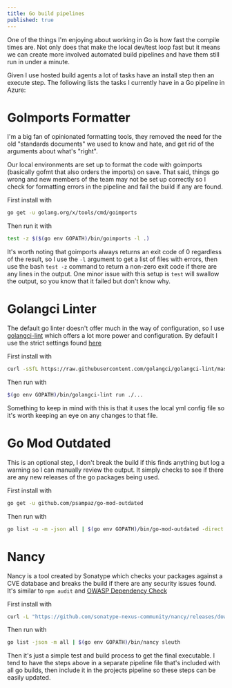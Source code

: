 ```yaml
---
title: Go build pipelines
published: true
---
```

One of the things I'm enjoying about working in Go is how fast the compile times are.  Not only does that make the local dev/test loop fast but it means we can create more involved automated build pipelines and have them still run in under a minute.

Given I use hosted build agents a lot of tasks have an install step then an execute step.  The following lists the tasks I currently have in a Go pipeline in Azure:

# GoImports Formatter
I'm a big fan of opinionated formatting tools, they removed the need for the old "standards documents" we used to know and hate, and get rid of the arguments about what's "right".

Our local environments are set up to format the code with goimports (basically gofmt that also orders the imports) on save.  That said, things go wrong and new members of the team may not be set up correctly so I check for formatting errors in the pipeline and fail the build if any are found.

First install with
```bash
go get -u golang.org/x/tools/cmd/goimports
```
Then run it with
```bash
test -z $($(go env GOPATH)/bin/goimports -l .)
```
It's worth noting that goimports always returns an exit code of 0 regardless of the result, so I use the `-l` argument to get a list of files with errors, then use the bash `test -z` command to return a non-zero exit code if there are any lines in the output. One minor issue with this setup is `test` will swallow the output, so you know that it failed but don't know why.

# Golangci Linter
The default go linter doesn't offer much in the way of configuration, so I use [golangci-lint](https://golangci-lint.run/) which offers a lot more power and configuration. By default I use the strict settings found [here](https://github.com/golangci/golangci-lint/blob/master/.golangci.yml)

First install with
```bash
curl -sSfL https://raw.githubusercontent.com/golangci/golangci-lint/master/install.sh | sh -s -- -b $(go env GOPATH)/bin v1.32.2
```
Then run with
```bash
$(go env GOPATH)/bin/golangci-lint run ./...
```
Something to keep in mind with this is that it uses the local yml config file so it's worth keeping an eye on any changes to that file.

# Go Mod Outdated
This is an optional step, I don't break the build if this finds anything but log a warning so I can manually review the output.  It simply checks to see if there are any new releases of the go packages being used.

First install with
```bash
go get -u github.com/psampaz/go-mod-outdated
```
Then run with
```bash
go list -u -m -json all | $(go env GOPATH)/bin/go-mod-outdated -direct -ci || { echo "##[warning]Some dependencies are out of date"; exit 0; }
```

# Nancy
Nancy is a tool created by Sonatype which checks your packages against a CVE database and breaks the build if there are any security issues found.  It's similar to `npm audit` and [OWASP Dependency Check](https://owasp.org/www-project-dependency-check/)

First install with
```bash
curl -L "https://github.com/sonatype-nexus-community/nancy/releases/download/v1.0.1/nancy-linux.amd64-v1.0.1" -o "$(go env GOPATH)/bin/nancy"; chmod +x $(go env GOPATH)/bin/nancy
```
Then run with
```bash
go list -json -m all | $(go env GOPATH)/bin/nancy sleuth
```

Then it's just a simple test and build process to get the final executable.  I tend to have the steps above in a separate pipeline file that's included with all go builds, then include it in the projects pipeline so these steps can be easily updated.